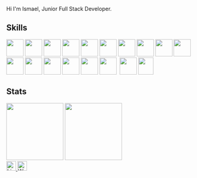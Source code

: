 Hi I'm Ismael, Junior Full Stack Developer.

## Skills
  <div>
    <img height=45 width=45 src="https://cdn.jsdelivr.net/gh/devicons/devicon/icons/html5/html5-original.svg" />
    <img height=45 width=45 src="https://cdn.jsdelivr.net/gh/devicons/devicon/icons/css3/css3-original.svg" />
    <img height=45 width=45 src="https://cdn.jsdelivr.net/gh/devicons/devicon/icons/bootstrap/bootstrap-original.svg" />
    <img height=45 width=45 src="https://cdn.jsdelivr.net/gh/devicons/devicon/icons/javascript/javascript-original.svg" />
    <img height=45 width=45 src="https://upload.wikimedia.org/wikipedia/commons/d/d9/Node.js_logo.svg" />
    <img height=45 width=45 src="https://cdn.jsdelivr.net/gh/devicons/devicon/icons/npm/npm-original-wordmark.svg" />
    <img height=45 width=45 src="https://cdn.jsdelivr.net/gh/devicons/devicon/icons/jquery/jquery-original.svg" />
    <img height=45 width=45 src="https://cdn.jsdelivr.net/gh/devicons/devicon/icons/typescript/typescript-original.svg" />
    <img height=45 width=45 src="https://cdn.jsdelivr.net/gh/devicons/devicon/icons/react/react-original.svg" />
    <img height=45 width=45 src="https://cdn.jsdelivr.net/gh/devicons/devicon/icons/java/java-original.svg" />
    <img height=45 width=45 src="https://cdn.jsdelivr.net/gh/devicons/devicon/icons/mysql/mysql-original.svg" />
    <img height=45 width=45 src="https://cdn.jsdelivr.net/gh/devicons/devicon/icons/postgresql/postgresql-original.svg" />
    <img height=45 width=45 src="https://cdn.jsdelivr.net/gh/devicons/devicon/icons/mongodb/mongodb-original.svg" />
    <img height=45 width=45 src="https://res.cloudinary.com/postman/image/upload/t_team_logo/v1629869194/team/2893aede23f01bfcbd2319326bc96a6ed0524eba759745ed6d73405a3a8b67a8"/>
    <img height=45 width=45 src="https://cdn.jsdelivr.net/gh/devicons/devicon/icons/trello/trello-plain.svg" />
    <img height=45 width=45 src="https://cdn.jsdelivr.net/gh/devicons/devicon/icons/figma/figma-original.svg" />
    <img height=45 width= src="https://mccarter.gallerycdn.vsassets.io/extensions/mccarter/start-git-bash/1.2.1/1499505567572/Microsoft.VisualStudio.Services.Icons.Default" />
    <img height=45 width=45 src="https://cdn.jsdelivr.net/gh/devicons/devicon/icons/android/android-original.svg" />
    <img height=45 width=40 src="https://user-images.githubusercontent.com/82605700/149985078-b7836186-cb6d-4333-921c-ffc513f2f726.png"/>
  </div>

## Stats

<div align="left">
    <img height="150em" src="https://github-readme-stats.vercel.app/api?username=ismaelsilvat&hide_border=true&show_icons=true&include_all_commits=true&count_private=false&line_height=21&theme=omni" />
    <img height="150em" src="https://github-readme-stats.vercel.app/api/top-langs/?username=ismaelsilvat&hide=html,java&hide_border=true&layout=compact&langs_count=6&theme=omni" />
</div>

  <a href="https://www.linkedin.com/in/ismael-teixeira-da-silva/">
    <img height=25 alt="Linkedin" src="https://img.shields.io/badge/linkedin-%231DA1F2.svg?&style=for-the-badge&logo=linkedin&logoColor=black"/>
  </a>
  <a href="https://www.linkedin.com/in/ismael-teixeira-da-silva/">
    <img height=25 alt="Whatsapp" src="https://img.shields.io/badge/whatsapp-%2CB742.svg?&style=for-the-badge&logo=whatsapp&logoColor=black"/>
  </a>
